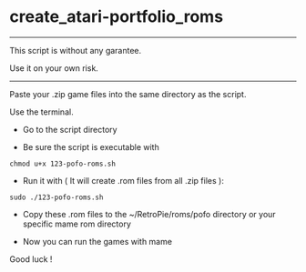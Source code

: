 # create_atari-portfolio_roms

------------------------------------

This script is without any garantee.

Use it on your own risk.

------------------------------------

Paste your .zip game files into the same directory as the script.

Use the terminal.

- Go to the script directory

- Be sure the script is executable with 
 
`chmod u+x 123-pofo-roms.sh`

- Run it with ( It will create .rom files from all .zip files ):

`sudo ./123-pofo-roms.sh`

- Copy these .rom files to the ~/RetroPie/roms/pofo directory or your specific mame rom directory

- Now you can run the games with mame

Good luck !
